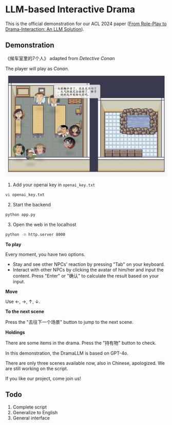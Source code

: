 # LLM-based Interactive Drama

This is the official demonstration for our ACL 2024 paper ([From Role-Play to Drama-Interaction: An LLM Solution](https://aclanthology.org/2024.findings-acl.196.pdf)).



## Demonstration

《候车室里的7个人》 adapted from *Detective Conan*

The player will play as *Conan*.

![pv](assets/screen.png)

1. Add your openai key in `openai_key.txt`

```bash
vi openai_key.txt
```

2. Start the backend

```bash
python app.py
```

3. Open the web in the localhost

```bash
python -m http.server 8000
```





**To play**

Every moment, you have two options.

* Stay and see other NPCs' reaction by pressing "Tab" on your keyboard.
* Interact with other NPCs by clicking the avatar of him/her and input the content. Press "Enter" or "确认" to calculate the result based on your input. 

**Move**

Use ←, →, ↑, ↓.

**To the next scene**

Press the "去往下一个场景" button to jump to the next scene.

**Holdings**

There are some items in the drama. Press the "持有物" button to check.



In this demonstration, the DramaLLM is based on GPT-4o.

There are only three scenes available now, also in Chinese, apologized. We are still working on the script.

If you like our project, come join us!



## Todo

1. Complete script
2. Generalize to English
3. General interface

